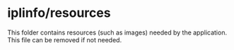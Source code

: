 # iplinfo/resources

This folder contains resources (such as images) needed by the application. This file can
be removed if not needed.
